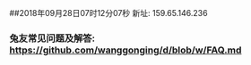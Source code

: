 ##2018年09月28日07时12分07秒 新址: 159.65.146.236
### 兔友常见问题及解答: https://github.com/wanggonging/d/blob/w/FAQ.md
